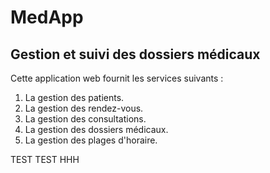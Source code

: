 # MedApp

## Gestion et suivi des dossiers médicaux 


Cette application web fournit les services suivants :

1. La gestion des patients.
2. La gestion des rendez-vous.
3. La gestion des consultations.
4. La gestion des dossiers médicaux.
5. La gestion des plages d'horaire.


TEST TEST HHH